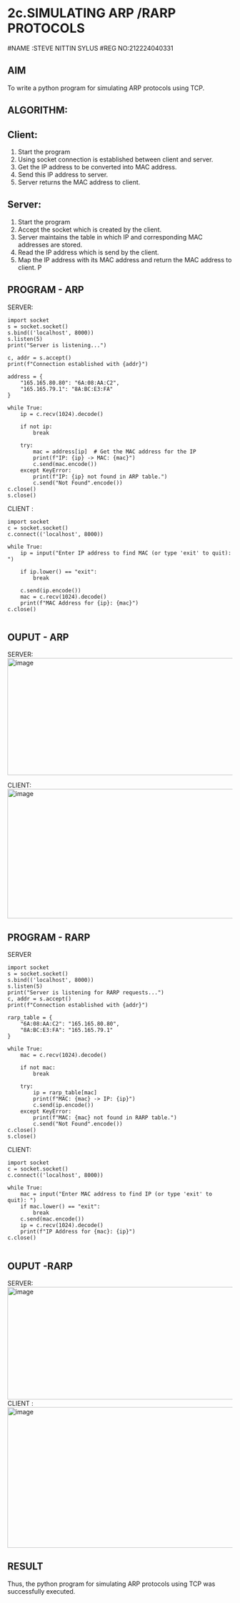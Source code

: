 # 2c.SIMULATING ARP /RARP PROTOCOLS
#NAME :STEVE NITTIN SYLUS
#REG NO:212224040331
## AIM
To write a python program for simulating ARP protocols using TCP.
## ALGORITHM:
## Client:
1. Start the program
2. Using socket connection is established between client and server.
3. Get the IP address to be converted into MAC address.
4. Send this IP address to server.
5. Server returns the MAC address to client.
## Server:
1. Start the program
2. Accept the socket which is created by the client.
3. Server maintains the table in which IP and corresponding MAC addresses are
stored.
4. Read the IP address which is send by the client.
5. Map the IP address with its MAC address and return the MAC address to client.
P
## PROGRAM - ARP
SERVER:
```
import socket
s = socket.socket()
s.bind(('localhost', 8000))
s.listen(5)
print("Server is listening...")

c, addr = s.accept()
print(f"Connection established with {addr}")

address = {
    "165.165.80.80": "6A:08:AA:C2",
    "165.165.79.1": "8A:BC:E3:FA"
}

while True:
    ip = c.recv(1024).decode()

    if not ip:  
        break

    try:
        mac = address[ip]  # Get the MAC address for the IP
        print(f"IP: {ip} -> MAC: {mac}")
        c.send(mac.encode())  
    except KeyError:
        print(f"IP: {ip} not found in ARP table.")
        c.send("Not Found".encode())
c.close()
s.close()
```
CLIENT :
```
import socket
c = socket.socket()
c.connect(('localhost', 8000))

while True:
    ip = input("Enter IP address to find MAC (or type 'exit' to quit): ")

    if ip.lower() == "exit":  
        break

    c.send(ip.encode())
    mac = c.recv(1024).decode()
    print(f"MAC Address for {ip}: {mac}")
c.close()


```
## OUPUT - ARP
SERVER:
<img width="879" height="262" alt="image" src="https://github.com/user-attachments/assets/2000d56c-7983-41f2-80cb-b0c8112abf9e" />

CLIENT:
<img width="873" height="290" alt="image" src="https://github.com/user-attachments/assets/fa5c2eb6-a502-42c4-8142-56c8f9081d1a" />


## PROGRAM - RARP
SERVER
```
import socket
s = socket.socket()
s.bind(('localhost', 8000))
s.listen(5)
print("Server is listening for RARP requests...")
c, addr = s.accept()
print(f"Connection established with {addr}")

rarp_table = {
    "6A:08:AA:C2": "165.165.80.80",
    "8A:BC:E3:FA": "165.165.79.1"
}

while True:
    mac = c.recv(1024).decode()

    if not mac:  
        break

    try:
        ip = rarp_table[mac]  
        print(f"MAC: {mac} -> IP: {ip}")
        c.send(ip.encode())  
    except KeyError:
        print(f"MAC: {mac} not found in RARP table.")
        c.send("Not Found".encode())
c.close()
s.close()

```
CLIENT:
```
import socket
c = socket.socket()
c.connect(('localhost', 8000))

while True:
    mac = input("Enter MAC address to find IP (or type 'exit' to quit): ")
    if mac.lower() == "exit":  
        break
    c.send(mac.encode())
    ip = c.recv(1024).decode()
    print(f"IP Address for {mac}: {ip}")
c.close()


```
## OUPUT -RARP
SERVER:
<img width="791" height="252" alt="image" src="https://github.com/user-attachments/assets/5559a7d3-c2bd-41ea-9bd8-8821bb46cd1c" />
CLIENT :
<img width="848" height="315" alt="image" src="https://github.com/user-attachments/assets/934bcd3f-e2cf-455b-9d8f-303285514ddd" />

## RESULT
Thus, the python program for simulating ARP protocols using TCP was successfully 
executed.
